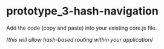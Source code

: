 # prototype_3-hash-navigation

Add the code (copy and paste) into your existing core.js file.

/*this will allow hash-based routing within your application*/

